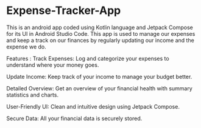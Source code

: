# Expense-Tracker-App
This is an android app coded using Kotlin language and Jetpack Compose for its UI in Android Studio Code. This app is used to manage our expenses and keep a track on our finances by regularly updating our income and the expense we do.

Features : Track Expenses: Log and categorize your expenses to understand where your money goes.

Update Income: Keep track of your income to manage your budget better.

Detailed Overview: Get an overview of your financial health with summary statistics and charts.

User-Friendly UI: Clean and intuitive design using Jetpack Compose.

Secure Data: All your financial data is securely stored.

